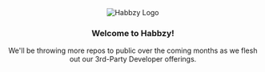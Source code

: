 <div align="center">
  <img src="https://cdn.habbzy.com/uploads/5vXnvuxt90BppMiT.png" alt="Habbzy Logo" style="image-rendering: pixelated" />
  <h3>Welcome to Habbzy!</h3>
  <p>We'll be throwing more repos to public over the coming months as we flesh out our 3rd-Party Developer offerings.</p>
</div>
